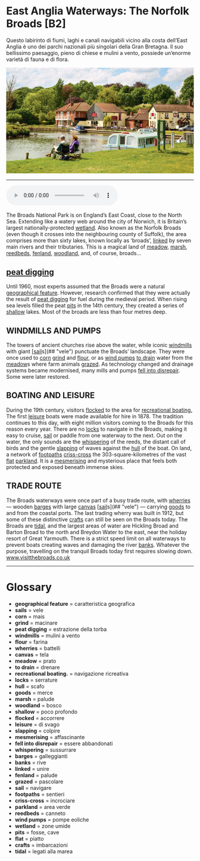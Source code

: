 # East Anglia Waterways: The Norfolk Broads   [B2]

Questo labirinto di fiumi, laghi e canali navigabili vicino alla costa dell’East Anglia è uno dei parchi nazionali più singolari della Gran Bretagna. Il suo bellissimo paesaggio, pieno di chiese e mulini a vento, possiede un’enorme varietà di fauna e di flora.

![](East%20Anglia%20Waterways%20The%20Norfolk%20Broads.jpg)

--------------

<div>
<audio controls autoplay>
    <source src="https://raw.githubusercontent.com/dartie/speakup/main/2022-12/East%20Anglia%20Waterways%20The%20Norfolk%20Broads.mp3" type="audio/mpeg">
</audio>
</div>


The Broads National Park is on England’s East Coast, close to the North Sea. Extending like a watery web around the city of Norwich, it is Britain’s largest nationally-protected [wetland](## "zone umide"). Also known as the Norfolk Broads (even though it crosses into the neighbouring county of Suffolk), the area comprises more than sixty lakes, known locally as ‘broads’, [linked](## "unire") by seven main rivers and their tributaries. This is a magical land of [meadow](## "prato"), [marsh](## "palude"), [reedbeds](## "canneto"), [fenland](## "palude"), [woodland](## "bosco"), and, of course, broads... 

## [peat digging](## "estrazione della torba")
Until 1960, most experts assumed that the Broads were a natural [geographical feature](## "caratteristica geografica"). However, research confirmed that they were actually the result of [peat digging](## "estrazione della torba") for fuel during the medieval period. When rising sea levels filled the peat [pits](## "fosse, cave") in the 14th century, they created a series of [shallow](## "poco profondo") lakes. Most of the broads are less than four metres deep. 

## WINDMILLS AND PUMPS
The towers of ancient churches rise above the water, while iconic [windmills](## "mulini a vento") with giant [[sail](## "navigare")s](## "vele") punctuate the Broads’ landscape. They were once used to [corn](## "mais") [grind](## "macinare") and [flour](## "farina"), or as [wind pumps](## "pompe eoliche") [to drain](## "drenare") water from the [meadow](## "prato")s where farm animals [grazed](## "pascolare"). As technology changed and drainage systems became modernised, many mills and pumps [fell into disrepair](## "essere abbandonati"). Some were later restored. 

## BOATING AND LEISURE
During the 19th century, visitors [flocked](## "accorrere") to the area for [recreational boating.](## "navigazione ricreativa") The first [leisure](## "di svago") boats were made available for hire in 1878. The tradition continues to this day, with eight million visitors coming to the Broads for this reason every year.
There are no [locks](## "serrature") to navigate in the Broads, making it easy to cruise, [sail](## "navigare") or paddle from one waterway to the next. Out on the water, the only sounds are the [whispering](## "sussurrare") of the reeds, the distant call of birds and the gentle [slapping](## "colpire") of waves against the [hull](## "scafo") of the boat. On land, a network of [footpaths](## "sentieri") [criss-cross](## "incrociare") the 303-square-kilometres of the vast [flat](## "piatto") [parkland](## "area verde"). It is a [mesmerising](## "affascinante") and mysterious place that feels both protected and exposed beneath immense skies.

## TRADE ROUTE
The Broads waterways were once part of a busy trade route, with [wherries](## "battelli") — wooden [barges](## "galleggianti") with large [canvas](## "tela") [[sail](## "navigare")s](## "vele") — carrying [goods](## "merce") to and from the coastal ports. The last trading wherry was built in 1912, but some of these distinctive [crafts](## "imbarcazioni") can still be seen on the Broads today. The Broads are [tidal](## "legati alla marea"), and the largest areas of water are Hickling Broad and Barton Broad to the north and Breydon Water to the east, near the holiday resort of Great Yarmouth. There is a strict speed limit on all waterways to prevent boats creating waves and damaging the river [banks](## "rive"). Whatever the purpose, travelling on the tranquil Broads today first requires slowing down.
www.visitthebroads.co.uk

--------------

<div style = "display:block; clear:both; page-break-after:always;"></div>

# Glossary
* **geographical feature** = caratteristica geografica
* **sails** = vele
* **corn** = mais
* **grind** = macinare
* **peat digging** = estrazione della torba
* **windmills** = mulini a vento
* **flour** = farina
* **wherries** = battelli
* **canvas** = tela
* **meadow** = prato
* **to drain** = drenare
* **recreational boating.** = navigazione ricreativa
* **locks** = serrature
* **hull** = scafo
* **goods** = merce
* **marsh** = palude
* **woodland** = bosco
* **shallow** = poco profondo
* **flocked** = accorrere
* **leisure** = di svago
* **slapping** = colpire
* **mesmerising** = affascinante
* **fell into disrepair** = essere abbandonati
* **whispering** = sussurrare
* **barges** = galleggianti
* **banks** = rive
* **linked** = unire
* **fenland** = palude
* **grazed** = pascolare
* **sail** = navigare
* **footpaths** = sentieri
* **criss-cross** = incrociare
* **parkland** = area verde
* **reedbeds** = canneto
* **wind pumps** = pompe eoliche
* **wetland** = zone umide
* **pits** = fosse, cave
* **flat** = piatto
* **crafts** = imbarcazioni
* **tidal** = legati alla marea
